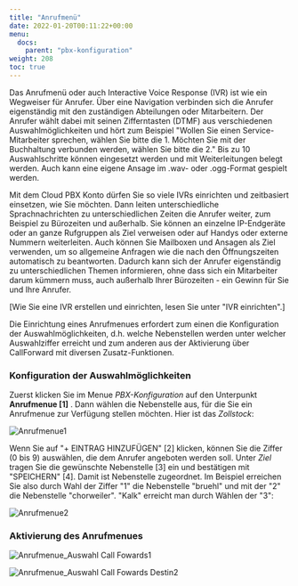 ```yaml
---
title: "Anrufmenü"
date: 2022-01-20T00:11:22+00:00
menu:
  docs:
    parent: "pbx-konfiguration"
weight: 208
toc: true
---
```


Das Anrufmenü oder auch Interactive Voice Response (IVR) ist wie ein Wegweiser für Anrufer. Über eine Navigation verbinden sich die Anrufer eigenständig mit den zuständigen Abteilungen oder Mitarbeitern. Der Anrufer wählt dabei mit seinen Zifferntasten (DTMF) aus verschiedenen Auswahlmöglichkeiten und hört zum Beispiel "Wollen Sie einen Service-Mitarbeiter sprechen, wählen Sie bitte die 1. Möchten Sie mit der Buchhaltung verbunden werden, wählen Sie bitte die 2." Bis zu 10 Auswahlschritte können eingesetzt werden und mit Weiterleitungen belegt werden. Auch kann eine eigene Ansage im .wav- oder .ogg-Format gespielt werden.

Mit dem Cloud PBX Konto dürfen Sie so viele IVRs einrichten und zeitbasiert einsetzen, wie Sie möchten. Dann leiten unterschiedliche Sprachnachrichten zu unterschiedlichen Zeiten die Anrufer weiter, zum Beispiel zu Bürozeiten und außerhalb. Sie können an einzelne IP-Endgeräte oder an ganze Rufgruppen als Ziel verweisen oder auf Handys oder externe Nummern weiterleiten. Auch können Sie Mailboxen und Ansagen als Ziel verwenden, um so allgemeine Anfragen wie die nach den Öffnungszeiten automatisch zu beantworten. Dadurch kann sich der Anrufer eigenständig zu unterschiedlichen Themen informieren, ohne dass sich ein Mitarbeiter darum kümmern muss, auch außerhalb Ihrer Bürozeiten - ein Gewinn für Sie und Ihre Anrufer.

[Wie Sie eine IVR erstellen und einrichten, lesen Sie unter "IVR einrichten".]

Die Einrichtung eines Anrufmenues erfordert zum einen die Konfiguration der Auswahlmöglichkeiten, d.h. welche Nebenstellen werden unter welcher Auswahlziffer erreicht und zum anderen aus der Aktivierung über CallForward mit diversen Zusatz-Funktionen.

### Konfiguration der Auswahlmöglichkeiten

Zuerst klicken Sie im Menue *PBX-Konfiguration* auf den Unterpunkt **Anrufmenue [1]** . Dann wählen die Nebenstelle aus, für die Sie ein Anrufmenue zur Verfügung stellen möchten. Hier ist das *Zollstock*: 

![Anrufmenue1](https://user-images.githubusercontent.com/98753538/160846360-54337494-1f96-4b50-80b8-d2e97e1faf83.jpg)

Wenn Sie auf "+ EINTRAG HINZUFÜGEN" [2] klicken, können Sie die Ziffer (0 bis 9) auswählen, die dem Anrufer angeboten werden soll. Unter *Ziel* tragen Sie die  gewünschte Nebenstelle [3] ein und bestätigen mit "SPEICHERN" [4]. Damit ist Nebenstelle zugeordnet. Im Beispiel erreichen Sie also durch Wahl der Ziffer "1" die Nebenstelle "bruehl" und mit der "2" die Nebenstelle "chorweiler". "Kalk" erreicht man durch Wählen der "3":

![Anrufmenue2](https://user-images.githubusercontent.com/98753538/160850022-5ade644d-12c3-4450-856b-9f4c246edfa0.jpg)


### Aktivierung des Anrufmenues

![Anrufmenue_Auswahl Call Fowards1](https://user-images.githubusercontent.com/98753538/161059082-d313a8e7-2652-47c0-87d7-c66d24d36f85.jpg)

![Anrufmenue_Auswahl Call Fowards Destin2](https://user-images.githubusercontent.com/98753538/161059358-8b507405-d193-409e-8dc7-7fb08781c4b5.jpg)
